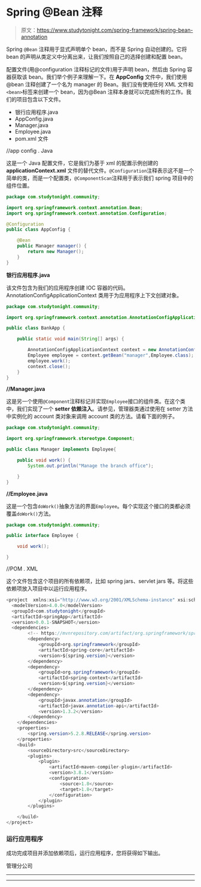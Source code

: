 # Spring @Bean 注释

> 原文：<https://www.studytonight.com/spring-framework/spring-bean-annotation>

Spring ``@Bean`` 注释用于显式声明单个 bean，而不是 Spring 自动创建的。它将 bean 的声明从类定义中分离出来，让我们按照自己的选择创建和配置 bean。

配置文件(用@configuration 注释标记的文件)用于声明 bean，然后由 Spring 容器获取该 bean。我们举个例子来理解一下。在 **AppConfig** 文件中，我们使用@bean 注释创建了一个名为 manager 的 Bean。我们没有使用任何 XML 文件和`<bean>`标签来创建一个 bean，因为@Bean 注释本身就可以完成所有的工作。我们的项目包含以下文件。

*   银行应用程序.java
*   AppConfig.java
*   Manager.java
*   Employee.java
*   pom.xml 文件

//app config . Java

这是一个 Java 配置文件，它是我们为基于 xml 的配置示例创建的 **applicationContext.xml** 文件的替代文件。`@Configuration`注释表示这不是一个简单的类，而是一个配置类，`@ComponentScan`注释用于表示我们 spring 项目中的组件位置。

```java
package com.studytonight.community;

import org.springframework.context.annotation.Bean;
import org.springframework.context.annotation.Configuration;

@Configuration
public class AppConfig {

	@Bean
	public Manager manager() {
		return new Manager();
	}
}
```

**银行应用程序.java**

该文件包含为我们的应用程序创建 IOC 容器的代码。AnnotationConfigApplicationContext 类用于为应用程序上下文创建对象。

```java
package com.studytonight.community;

import org.springframework.context.annotation.AnnotationConfigApplicationContext;

public class BankApp {

	public static void main(String[] args) {

		AnnotationConfigApplicationContext context = new AnnotationConfigApplicationContext(AppConfig.class);
		Employee employee = context.getBean("manager",Employee.class);
		employee.work();
		context.close();
	}
}
```

**//Manager.java**

这是另一个使用`@Component`注释标记并实现`Employee`接口的组件类。在这个类中，我们实现了一个 **setter 依赖注入**。请参见，管理器类通过使用在 setter 方法中实例化的 account 类对象来调用 account 类的方法。请看下面的例子。

```java
package com.studytonight.community;

import org.springframework.stereotype.Component;

public class Manager implements Employee{

	public void work() {
		System.out.println("Manage the branch office");

	}
}
```

**//Employee.java**

这是一个包含`doWork()`抽象方法的界面`Employee`。每个实现这个接口的类都必须覆盖`doWork()`方法。

```java
package com.studytonight.community;

public interface Employee {

	void work();

} 
```

//POM . XML

这个文件包含这个项目的所有依赖项，比如 spring jars、servlet jars 等。将这些依赖项放入项目中以运行应用程序。

```java
<project  xmlns:xsi="http://www.w3.org/2001/XMLSchema-instance" xsi:schemaLocation="http://maven.apache.org/POM/4.0.0 https://maven.apache.org/xsd/maven-4.0.0.xsd">
  <modelVersion>4.0.0</modelVersion>
  <groupId>com.studytonight</groupId>
  <artifactId>springApp</artifactId>
  <version>0.0.1-SNAPSHOT</version>
  <dependencies>
		<!-- https://mvnrepository.com/artifact/org.springframework/spring-web -->
		<dependency>
			<groupId>org.springframework</groupId>
			<artifactId>spring-core</artifactId>
			<version>${spring.version}</version>
		</dependency>
		<dependency>
			<groupId>org.springframework</groupId>
			<artifactId>spring-context</artifactId>
			<version>${spring.version}</version>
		</dependency>
		<dependency>
			<groupId>javax.annotation</groupId>
			<artifactId>javax.annotation-api</artifactId>
			<version>1.3.2</version>
		</dependency>
	</dependencies>
	<properties>
		<spring.version>5.2.8.RELEASE</spring.version>
	</properties>
	<build>
		<sourceDirectory>src</sourceDirectory>
		<plugins>
			<plugin>
				<artifactId>maven-compiler-plugin</artifactId>
				<version>3.8.1</version>
				<configuration>
					<source>1.8</source>
					<target>1.8</target>
				</configuration>
			</plugin>
		</plugins>

	</build>
</project>
```

### 运行应用程序

成功完成项目并添加依赖项后，运行应用程序，您将获得如下输出。

管理分公司

* * *

* * *